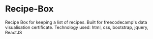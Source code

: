 # Recipe-Box
Recipe Box for keeping a list of recipes. Built for freecodecamp's data visualisation certificate.
Technology used: html, css, bootstrap, jquery, ReactJS
